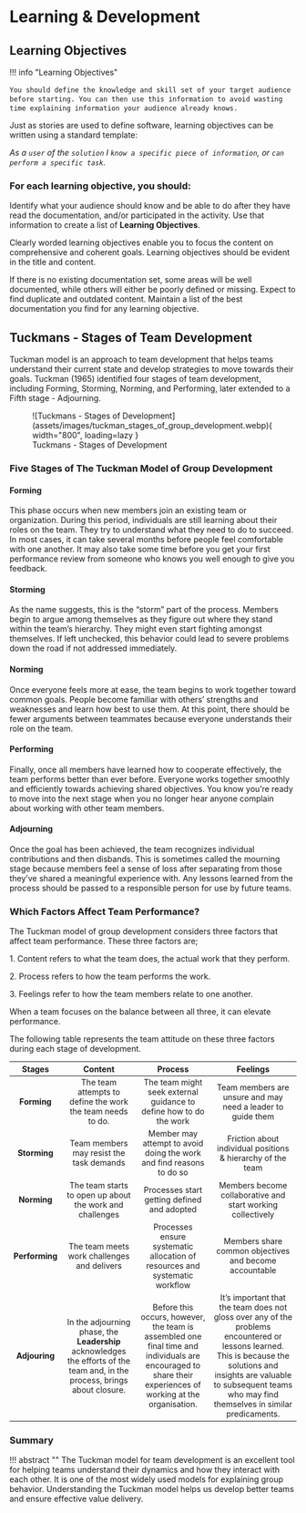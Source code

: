 # Learning & Development

## Learning Objectives
!!! info "Learning Objectives"    

    You should define the knowledge and skill set of your target audience before starting. You can then use this information to avoid wasting time explaining information your audience already knows.   

Just as stories are used to define software, learning objectives can be written using a standard template:

_As a `user` of the `solution` I `know a specific piece of information`, or `can perform a specific task`._

### For each learning objective, you should:
Identify what your audience should know and be able to do after they have read the documentation, and/or participated in the activity. Use that information to create a list of **Learning Objectives**.

Clearly worded learning objectives enable you to focus the content on comprehensive and coherent goals. Learning objectives should be evident in the title and content.

If there is no existing documentation set, some areas will be well documented, while others will either be poorly defined or missing. Expect to find duplicate and outdated content. Maintain a list of the best documentation you find for any learning objective.

## Tuckmans - Stages of Team Development
Tuckman model is an approach to team development that helps teams understand their current state and develop strategies to move towards their goals. Tuckman (1965) identified four stages of team development, including Forming, Storming, Norming, and Performing, later extended to a Fifth stage - Adjourning.

<figure markdown>
![Tuckmans - Stages of Development](assets/images/tuckman_stages_of_group_development.webp){ width="800", loading=lazy } <figcaption>Tuckmans - Stages of Development</figcaption>
</figure>

### Five Stages of The Tuckman Model of Group Development
#### Forming
This phase occurs when new members join an existing team or organization. During this period, individuals are still learning about their roles on the team. They try to understand what they need to do to succeed. In most cases, it can take several months before people feel comfortable with one another. It may also take some time before you get your first performance review from someone who knows you well enough to give you feedback.

#### Storming
As the name suggests, this is the “storm” part of the process. Members begin to argue among themselves as they figure out where they stand within the team’s hierarchy. They might even start fighting amongst themselves. If left unchecked, this behavior could lead to severe problems down the road if not addressed immediately.

#### Norming
Once everyone feels more at ease, the team begins to work together toward common goals. People become familiar with others’ strengths and weaknesses and learn how best to use them. At this point, there should be fewer arguments between teammates because everyone understands their role on the team.

#### Performing
Finally, once all members have learned how to cooperate effectively, the team performs better than ever before. Everyone works together smoothly and efficiently towards achieving shared objectives. You know you’re ready to move into the next stage when you no longer hear anyone complain about working with other team members.

#### Adjourning
Once the goal has been achieved, the team recognizes individual contributions and then disbands. This is sometimes called the mourning stage because members feel a sense of loss after separating from those they’ve shared a meaningful experience with. Any lessons learned from the process should be passed to a responsible person for use by future teams.

### Which Factors Affect Team Performance?

The Tuckman model of group development considers three factors that affect team performance. These three factors are;

1. Content refers to what the team does, the actual work that they perform.

2. Process refers to how the team performs the work.

3. Feelings refer to how the team members relate to one another.

When a team focuses on the balance between all three, it can elevate performance.

The following table represents the team attitude on these three factors during each stage of development.

|Stages	|Content |Process |Feelings | 
| :---: | :---: | :---: | :---: |
|**Forming**|The team attempts to define the work the team needs to do.|The team might seek external guidance to define how to do the work|Team members are unsure and may need a leader to guide them|
|**Storming**|Team members may resist the task demands|Member may attempt to avoid doing the work and find reasons to do so|Friction about individual positions & hierarchy of the team|
|**Norming**|The team starts to open up about the work and challenges|	Processes start getting defined and adopted|Members become collaborative and start working collectively|
|**Performing**|The team meets work challenges and delivers|Processes ensure systematic allocation of resources and systematic workflow|	Members share common objectives and become accountable|
|**Adjouring**|In the adjourning phase, the **Leadership** acknowledges the efforts of the team and, in the process, brings about closure. |Before this occurs, however, the team is assembled one final time and individuals are encouraged to share their experiences of working at the organisation. |	It’s important that the team does not gloss over any of the problems encountered or lessons learned. This is because the solutions and insights are valuable to subsequent teams who may find themselves in similar predicaments.|

### Summary
!!! abstract ""
    The Tuckman model for team development is an excellent tool for helping teams understand their dynamics and how they interact with each other. It is one of the most widely used models for explaining group behavior. Understanding the Tuckman model helps us develop better teams and ensure effective value delivery.